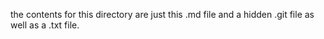the contents for this directory are just this .md file and a hidden .git file as well as a .txt file.

